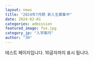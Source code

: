 ```yaml
---
layout: news
title: "2024年7月期 新入生募集中"
date: 2024-02-01
categories: admission
featured_image: fox.jpg
category_jp: "入学案内"
author: "3H"
---
```


테스트 페이지입니다. 10글자까지 표시 됩니다.
